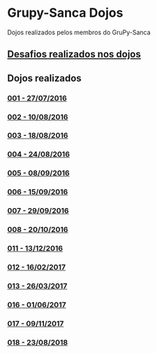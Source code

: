 # Grupy-Sanca Dojos
Dojos realizados pelos membros do GruPy-Sanca

## [Desafios realizados nos dojos](https://github.com/grupy-sanca/dojos/blob/master/desafios.md)

## Dojos realizados

### [001 - 27/07/2016](https://github.com/grupy-sanca/dojos/tree/master/001)

### [002 - 10/08/2016](https://github.com/grupy-sanca/dojos/tree/master/002)

### [003 - 18/08/2016](https://github.com/grupy-sanca/dojos/tree/master/003)

### [004 - 24/08/2016](https://github.com/grupy-sanca/dojos/tree/master/004)

### [005 - 08/09/2016](https://github.com/grupy-sanca/dojos/tree/master/005)

### [006 - 15/09/2016](https://github.com/grupy-sanca/dojos/tree/master/006)

### [007 - 29/09/2016](https://github.com/grupy-sanca/dojos/tree/master/007)

### [008 - 20/10/2016](https://github.com/grupy-sanca/dojos/tree/master/008)

### [011 - 13/12/2016](https://github.com/grupy-sanca/dojos/tree/master/011)

### [012 - 16/02/2017](https://github.com/grupy-sanca/dojos/tree/master/012)

### [013 - 26/03/2017](https://github.com/grupy-sanca/dojos/tree/master/013)

### [016 - 01/06/2017](https://github.com/grupy-sanca/dojos/tree/master/016)

### [017 - 09/11/2017](https://github.com/grupy-sanca/dojos/tree/master/017)

### [018 - 23/08/2018](https://github.com/grupy-sanca/dojos/tree/master/018)
